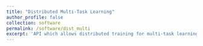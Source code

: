 ```yaml
---
title: "Distributed Multi-Task Learning"
author_profile: false
collection: software
permalink: /software/dist_multi
excerpt: 'API which allows distributed training for multi-task learning on multiple nodes/machines in a cluster. This system is useful when training huge models with a significantly larger memory footprint. Each network in the model could be placed on a node and the gradients or feature tensors could be communicated between the nodes.'
---
```

